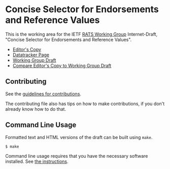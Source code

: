 <!-- regenerate: on (set to off if you edit this file) -->

# Concise Selector for Endorsements and Reference Values

This is the working area for the IETF [RATS Working Group](https://datatracker.ietf.org/group/rats/documents/) Internet-Draft, "Concise Selector for Endorsements and Reference Values".

* [Editor's Copy](https://ietf-rats-wg.github.io/draft-ietf-rats-coserv/#go.draft-ietf-rats-coserv.html)
* [Datatracker Page](https://datatracker.ietf.org/doc/draft-ietf-rats-coserv)
* [Working Group Draft](https://datatracker.ietf.org/doc/html/draft-ietf-rats-coserv)
* [Compare Editor's Copy to Working Group Draft](https://ietf-rats-wg.github.io/draft-ietf-rats-coserv/#go.draft-ietf-rats-coserv.diff)


## Contributing

See the
[guidelines for contributions](https://github.com/ietf-rats-wg/draft-ietf-rats-coserv/blob/main/CONTRIBUTING.md).

The contributing file also has tips on how to make contributions, if you
don't already know how to do that.

## Command Line Usage

Formatted text and HTML versions of the draft can be built using `make`.

```sh
$ make
```

Command line usage requires that you have the necessary software installed.  See
[the instructions](https://github.com/martinthomson/i-d-template/blob/main/doc/SETUP.md).

